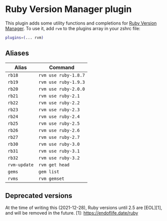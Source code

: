 # Ruby Version Manager plugin
This plugin adds some utility functions and completions for [Ruby Version Manager](https://rvm.io/).
To use it, add `rvm` to the plugins array in your zshrc file:
```zsh
plugins=(... rvm)
```
## Aliases
| Alias        | Command              |
| ------------ | -------------------- |
| `rb18`       | `rvm use ruby-1.8.7` |
| `rb19`       | `rvm use ruby-1.9.3` |
| `rb20`       | `rvm use ruby-2.0.0` |
| `rb21`       | `rvm use ruby-2.1`   |
| `rb22`       | `rvm use ruby-2.2`   |
| `rb23`       | `rvm use ruby-2.3`   |
| `rb24`       | `rvm use ruby-2.4`   |
| `rb25`       | `rvm use ruby-2.5`   |
| `rb26`       | `rvm use ruby-2.6`   |
| `rb27`       | `rvm use ruby-2.7`   |
| `rb30`       | `rvm use ruby-3.0`   |
| `rb31`       | `rvm use ruby-3.1`   |
| `rb32`       | `rvm use ruby-3.2`   |
| `rvm-update` | `rvm get head`       |
| `gems`       | `gem list`           |
| `rvms`       | `rvm gemset`         |
## Deprecated versions
At the time of writing this (2021-12-28), Ruby versions until 2.5 are [EOL][1],
and will be removed in the future.
[1]: https://endoflife.date/ruby
